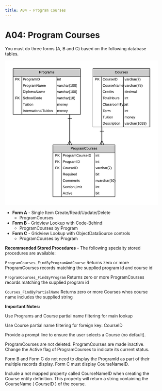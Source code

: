 ```yaml
---
title: A04 - Program Courses
---
```

# A04: Program Courses

You must do three forms (A, B and C) based on the following database tables.

![](./A04.png)

- **Form A** - Single Item Create/Read/Update/Delete
  - ProgramCourses
- **Form B** - Gridview Lookup with Code-Behind
  - ProgramCourses by Program
- **Form C** - Gridview Lookup with ObjectDataSource controls
  - ProgramCourses by Program

**Recommended Stored Procedures** - The following specialty stored procedures are available:

`ProgramCourses_FindByProgramAndCourse` Returns zero or more ProgramCourses records matching the supplied program id and course id

`ProgramCourses_FindByProgram` Returns zero or more ProgramCourses records matching the supplied program id

`Courses_FindByPartialName` Returns zero or more Courses whos course name includes the supplied string

**Important Notes:** 

Use Programs and Course partial name filtering for main lookup 

Use Course partial name filtering for foreign key: CourseID

Provide a prompt line to ensure the user selects a Course (no default).

ProgramCourses are not deleted. ProgramCourses are made inactive. Change the Active flag of ProgramCourses to indicate its current status.

Form B and Form C do not need to display the ProgramId as part of their multiple records display. Form C must display CourseNameID.

Include a not mapped property called CourseNameID when creating the Course entity definition. This property will return a string containing the CourseName ( CourseID ) of the course.

